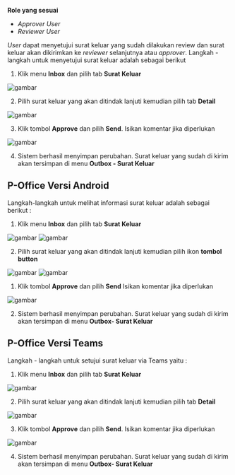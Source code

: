 **Role yang sesuai**

- *Approver User*
- *Reviewer User*

*User* dapat menyetujui surat keluar yang sudah dilakukan review dan surat keluar akan dikirimkan ke *reviewer* selanjutnya atau *approver*. Langkah - langkah untuk menyetujui surat keluar adalah sebagai berikut

1. Klik menu **Inbox** dan pilih tab **Surat Keluar**

![gambar](SuratKeluar/SK_Web/SK35.png)

2. Pilih surat keluar yang akan ditindak lanjuti kemudian pilih tab **Detail**

![gambar](SuratKeluar/SK_Web/SK36.png)

3. Klik tombol **Approve** dan pilih **Send**. Isikan komentar jika diperlukan

![gambar](SuratKeluar/SK_Web/SK37.png)

4. Sistem berhasil menyimpan perubahan. Surat keluar yang sudah di kirim akan tersimpan di menu **Outbox - Surat Keluar**








## **P-Office Versi Android**

Langkah-langkah untuk melihat informasi surat keluar adalah sebagai berikut :

1. Klik menu **Inbox** dan pilih tab **Surat Keluar**

![gambar](SuratKeluar/SK_Android/SetujuSK\A01.jpg) ![gambar](SuratKeluar/SK_Android/SetujuSK\A02.jpg)

2. Pilih surat keluar yang akan ditindak lanjuti kemudian pilih ikon **tombol button**

![gambar](SuratKeluar/SK_Android/SetujuSK\A03.jpg) ![gambar](SuratKeluar/SK_Android/SetujuSK\A04.jpg)

1. Klik tombol **Approve** dan pilih **Send** Isikan komentar jika diperlukan

![gambar](SuratKeluar/SK_Android/SetujuSK\A05.jpg)

2. Sistem berhasil menyimpan perubahan. Surat keluar yang sudah di kirim akan tersimpan di menu **Outbox- Surat Keluar**
## **P-Office Versi Teams**


Langkah - langkah untuk setujui surat keluar via Teams yaitu :

 1. Klik menu **Inbox** dan pilih tab **Surat Keluar**
 
 ![gambar](SuratKeluar/SK_Teams/SK37.png)

 2. Pilih surat keluar yang akan ditindak lanjuti kemudian pilih tab **Detail**
 
 ![gambar](SuratKeluar/SK_Teams/SK38.png)

 3. Klik tombol **Approve** dan pilih **Send**. Isikan komentar jika diperlukan
 
 ![gambar](SuratKeluar/SK_Teams/SK39.png)

 4. Sistem berhasil menyimpan perubahan. Surat keluar yang sudah di kirim akan tersimpan di menu **Outbox- Surat Keluar**
